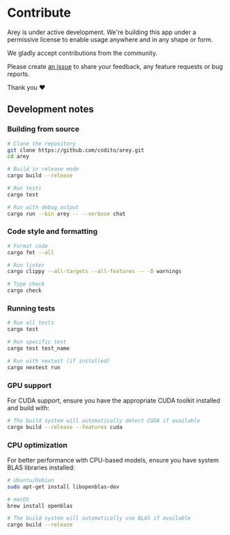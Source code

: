 # Contribute

Arey is under active development. We're building this app under a permissive
license to enable usage anywhere and in any shape or form.

We gladly accept contributions from the community.

Please create [an issue](https://github.com/codito/arey/issues/new) to share
your feedback, any feature requests or bug reports.

Thank you ❤️

## Development notes

### Building from source

```sh
# Clone the repository
git clone https://github.com/codito/arey.git
cd arey

# Build in release mode
cargo build --release

# Run tests
cargo test

# Run with debug output
cargo run --bin arey -- --verbose chat
```

### Code style and formatting

```sh
# Format code
cargo fmt --all

# Run linter
cargo clippy --all-targets --all-features -- -D warnings

# Type check
cargo check
```

### Running tests

```sh
# Run all tests
cargo test

# Run specific test
cargo test test_name

# Run with nextest (if installed)
cargo nextest run
```

### GPU support

For CUDA support, ensure you have the appropriate CUDA toolkit installed and build with:

```sh
# The build system will automatically detect CUDA if available
cargo build --release --features cuda
```

### CPU optimization

For better performance with CPU-based models, ensure you have system BLAS libraries installed:

```sh
# Ubuntu/Debian
sudo apt-get install libopenblas-dev

# macOS
brew install openblas

# The build system will automatically use BLAS if available
cargo build --release
```
